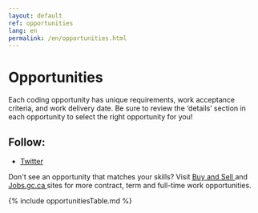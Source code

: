 ```yaml
---
layout: default
ref: opportunities
lang: en
permalink: /en/opportunities.html
---
```


# Opportunities

Each coding opportunity has unique requirements, work acceptance criteria, and work delivery date. Be sure to review the ‘details’ section in each opportunity to select the right opportunity for you!

<section class="followus">
    <h2>Follow:</h2>
    <ul>
        <li><a href="https://twitter.com/MicroBuysGC" class="twitter" rel="external"> <span class="wb-inv">Twitter</span></a></li>
    </ul>
</section>

Don't see an opportunity that matches your skills? Visit <a href="https://buyandsell.gc.ca/" target="_blank">Buy and Sell </a>  and <a href="https://www.canada.ca/en/services/jobs/opportunities/government.html" target="_blank"> Jobs.gc.ca </a>  sites for more contract, term and full-time work opportunities.

{% include opportunitiesTable.md %}
